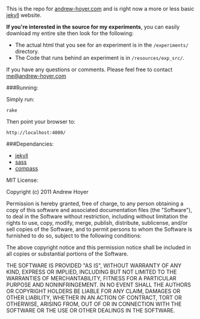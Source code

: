This is the repo for [andrew-hoyer.com][1] and is right now a more or less basic [jekyll][2] website.

**If you're interested in the source for my experiments**, you can easily download my entire site then look for the following:

* The actual html that you see for an experiment is in the `/experiments/` directory.
* The Code that runs behind an experiment is in `/resources/exp_src/`.

If you have any questions or comments. Please feel free to contact [me@andrew-hoyer.com][3]

###Running:

Simply run:

    rake

Then point your browser to:

    http://localhost:4000/

###Dependancies:

 * [jekyll][2]
 * [sass][4]
 * [compass][5]

MIT License:

Copyright (c) 2011 Andrew Hoyer

Permission is hereby granted, free of charge, to any person obtaining a copy
of this software and associated documentation files (the "Software"), to deal
in the Software without restriction, including without limitation the rights
to use, copy, modify, merge, publish, distribute, sublicense, and/or sell
copies of the Software, and to permit persons to whom the Software is
furnished to do so, subject to the following conditions:

The above copyright notice and this permission notice shall be included in
all copies or substantial portions of the Software.

THE SOFTWARE IS PROVIDED "AS IS", WITHOUT WARRANTY OF ANY KIND, EXPRESS OR
IMPLIED, INCLUDING BUT NOT LIMITED TO THE WARRANTIES OF MERCHANTABILITY,
FITNESS FOR A PARTICULAR PURPOSE AND NONINFRINGEMENT. IN NO EVENT SHALL THE
AUTHORS OR COPYRIGHT HOLDERS BE LIABLE FOR ANY CLAIM, DAMAGES OR OTHER
LIABILITY, WHETHER IN AN ACTION OF CONTRACT, TORT OR OTHERWISE, ARISING FROM,
OUT OF OR IN CONNECTION WITH THE SOFTWARE OR THE USE OR OTHER DEALINGS IN
THE SOFTWARE.

[1]: http://andrew-hoyer.com/ "andrew-hoyer.com"
[2]: http://jekyllrb.com/ "jekyll"
[3]: mailto:me@andrew-hoyer.com "via the emails"
[4]: http://sass-lang.com/ "sass"
[5]: http://compass-style.org/ "compass"